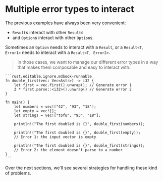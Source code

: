 # Multiple error types to interact

The previous examples have always been very convenient:

- `Result`s interact with other `Result`s
- and `Option`s interact with other `Option`s.

Sometimes an `Option` needs to interact with a `Result`, or a
`Result<T, Error1>` needs to interact with a `Result<T, Error2>`.

> In those
> cases, we want to manage our different error types in a way that makes them
> composable and easy to interact with.

~~~admonish tip title="In the following code, two instances of *unwrap* generate different error types. *Vec::first* returns an *Option*, while *parse::<i32>* returns a *Result<i32, ParseIntError>*:" collapsible=true
```rust,editable,ignore,mdbook-runnable
fn double_first(vec: Vec<&str>) -> i32 {
    let first = vec.first().unwrap(); // Generate error 1
    2 * first.parse::<i32>().unwrap() // Generate error 2
}

fn main() {
    let numbers = vec!["42", "93", "18"];
    let empty = vec![];
    let strings = vec!["tofu", "93", "18"];

    println!("The first doubled is {}", double_first(numbers));

    println!("The first doubled is {}", double_first(empty));
    // Error 1: the input vector is empty

    println!("The first doubled is {}", double_first(strings));
    // Error 2: the element doesn't parse to a number
}
```
~~~

Over the next sections, we'll see several strategies for handling these kind of problems.
